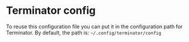 # Terminator config  
To reuse this configuration file you can put it in the configuration path for Terminator. By default, the path is: `~/.config/terminator/config` 
